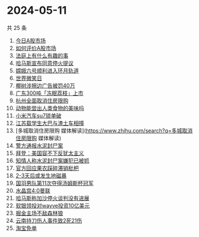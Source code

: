 # 2024-05-11

共 25 条

<!-- BEGIN -->
<!-- 最后更新时间 Sat May 11 2024 15:10:07 GMT+0800 (China Standard Time) -->

1. [今日A股市场](https://www.zhihu.com/search?q=今日A股市场)
1. [如何评价A股市场](https://www.zhihu.com/search?q=如何评价A股市场)
1. [法庭上有什么有趣的事](https://www.zhihu.com/search?q=法庭上有什么有趣的事)
1. [哈马斯宣布同意停火提议](https://www.zhihu.com/search?q=哈马斯宣布同意停火提议)
1. [嫦娥六号顺利进入环月轨道](https://www.zhihu.com/search?q=嫦娥六号顺利进入环月轨道)
1. [世界微笑日](https://www.zhihu.com/search?q=世界微笑日)
1. [椰树涉擦边广告被罚40万](https://www.zhihu.com/search?q=椰树涉擦边广告被罚40万)
1. [广东300吨「冻眠荔枝」上市](https://www.zhihu.com/search?q=广东300吨「冻眠荔枝」上市)
1. [杭州全面取消住房限购](https://www.zhihu.com/search?q=杭州全面取消住房限购)
1. [动物能尝出人类食物的美味吗](https://www.zhihu.com/search?q=动物能尝出人类食物的美味吗)
1. [小米汽车su7锁单破](https://www.zhihu.com/search?q=小米汽车su7锁单破)
1. [江苏载学生大巴与渣土车相撞](https://www.zhihu.com/search?q=江苏载学生大巴与渣土车相撞)
1. [多城取消住房限购 媒体解读](https://www.zhihu.com/search?q=多城取消住房限购
   媒体解读)
1. [警方通报水泥封尸案](https://www.zhihu.com/search?q=警方通报水泥封尸案)
1. [拜登：美国容不下反犹太主义](https://www.zhihu.com/search?q=拜登：美国容不下反犹太主义)
1. [知情人称水泥封尸案嫌犯已被抓](https://www.zhihu.com/search?q=知情人称水泥封尸案嫌犯已被抓)
1. [官方回应果农踩碎滞销枇杷](https://www.zhihu.com/search?q=官方回应果农踩碎滞销枇杷)
1. [2-3天后或发生地磁暴](https://www.zhihu.com/search?q=2-3天后或发生地磁暴)
1. [国羽男队第11次夺得汤姆斯杯冠军](https://www.zhihu.com/search?q=国羽男队第11次夺得汤姆斯杯冠军)
1. [水晶宫4:0曼联](https://www.zhihu.com/search?q=水晶宫4:0曼联)
1. [哈马斯称加沙停火谈判没有进展](https://www.zhihu.com/search?q=哈马斯称加沙停火谈判没有进展)
1. [软银领投对wayve投资10亿美元](https://www.zhihu.com/search?q=软银领投对wayve投资10亿美元)
1. [掘金主场不敌森林狼](https://www.zhihu.com/search?q=掘金主场不敌森林狼)
1. [云南持刀伤人事件致2死21伤](https://www.zhihu.com/search?q=云南持刀伤人事件致2死21伤)
1. [淘宝免单](https://www.zhihu.com/search?q=淘宝免单)

<!-- END -->

